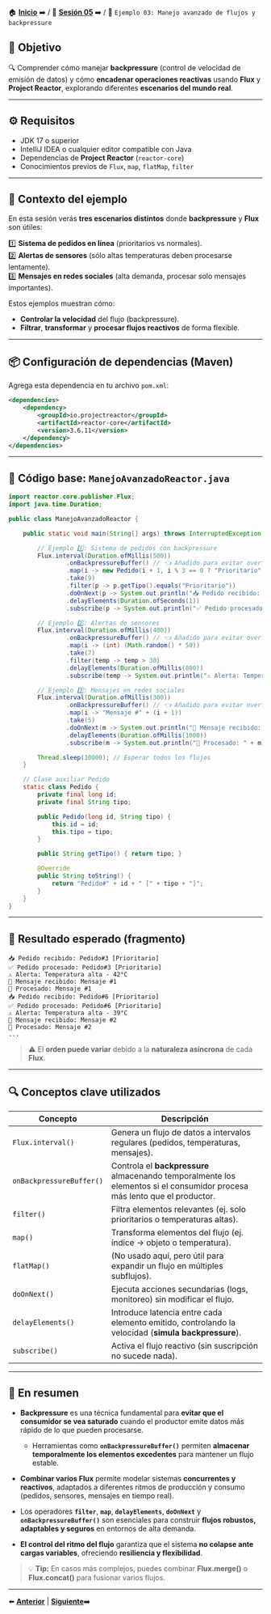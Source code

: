 🏠 [**Inicio**](../../Readme.md) ➡️ / 📖 [**Sesión 05**](../Readme.md) ➡️ / 📝 `Ejemplo 03: Manejo avanzado de flujos y backpressure`

## 🎯 Objetivo

🔍 Comprender cómo manejar **backpressure** (control de velocidad de emisión de datos) y cómo **encadenar operaciones reactivas** usando **Flux** y **Project Reactor**, explorando diferentes **escenarios del mundo real**.

---

## ⚙️ Requisitos

- JDK 17 o superior  
- IntelliJ IDEA o cualquier editor compatible con Java  
- Dependencias de **Project Reactor** (`reactor-core`)  
- Conocimientos previos de `Flux`, `map`, `flatMap`, `filter`

---

## 🧠 Contexto del ejemplo

En esta sesión verás **tres escenarios distintos** donde **backpressure** y **Flux** son útiles:

1️⃣ **Sistema de pedidos en línea** (prioritarios vs normales).  
2️⃣ **Alertas de sensores** (sólo altas temperaturas deben procesarse lentamente).  
3️⃣ **Mensajes en redes sociales** (alta demanda, procesar solo mensajes importantes).

Estos ejemplos muestran cómo:

- **Controlar la velocidad** del flujo (backpressure).  
- **Filtrar**, **transformar** y **procesar flujos reactivos** de forma flexible.

---

## 📦 Configuración de dependencias (Maven)

Agrega esta dependencia en tu archivo `pom.xml`:

```xml
<dependencies>
    <dependency>
        <groupId>io.projectreactor</groupId>
        <artifactId>reactor-core</artifactId>
        <version>3.6.11</version>
    </dependency>
</dependencies>
```

---

## 📄 Código base: `ManejoAvanzadoReactor.java`

```java
import reactor.core.publisher.Flux;
import java.time.Duration;

public class ManejoAvanzadoReactor {

    public static void main(String[] args) throws InterruptedException {

        // Ejemplo 1️⃣: Sistema de pedidos con backpressure
        Flux.interval(Duration.ofMillis(500))
                .onBackpressureBuffer() // 👈 Añadido para evitar overflow
                .map(i -> new Pedido(i + 1, i % 3 == 0 ? "Prioritario" : "Normal"))
                .take(9)
                .filter(p -> p.getTipo().equals("Prioritario"))
                .doOnNext(p -> System.out.println("📥 Pedido recibido: " + p))
                .delayElements(Duration.ofSeconds(1))
                .subscribe(p -> System.out.println("✅ Pedido procesado: " + p));

        // Ejemplo 2️⃣: Alertas de sensores
        Flux.interval(Duration.ofMillis(400))
                .onBackpressureBuffer() // 👈 Añadido para evitar overflow
                .map(i -> (int) (Math.random() * 50))
                .take(7)
                .filter(temp -> temp > 30)
                .delayElements(Duration.ofMillis(800))
                .subscribe(temp -> System.out.println("⚠️ Alerta: Temperatura alta - " + temp + "°C"));

        // Ejemplo 3️⃣: Mensajes en redes sociales
        Flux.interval(Duration.ofMillis(300))
                .onBackpressureBuffer() // 👈 Añadido para evitar overflow
                .map(i -> "Mensaje #" + (i + 1))
                .take(5)
                .doOnNext(m -> System.out.println("💬 Mensaje recibido: " + m))
                .delayElements(Duration.ofMillis(1000))
                .subscribe(m -> System.out.println("📢 Procesado: " + m));

        Thread.sleep(10000); // Esperar todos los flujos
    }

    // Clase auxiliar Pedido
    static class Pedido {
        private final long id;
        private final String tipo;

        public Pedido(long id, String tipo) {
            this.id = id;
            this.tipo = tipo;
        }

        public String getTipo() { return tipo; }

        @Override
        public String toString() {
            return "Pedido#" + id + " [" + tipo + "]";
        }
    }
}
```

---

## 🧪 Resultado esperado (fragmento)

```
📥 Pedido recibido: Pedido#3 [Prioritario]
✅ Pedido procesado: Pedido#3 [Prioritario]
⚠️ Alerta: Temperatura alta - 42°C
💬 Mensaje recibido: Mensaje #1
📢 Procesado: Mensaje #1
📥 Pedido recibido: Pedido#6 [Prioritario]
✅ Pedido procesado: Pedido#6 [Prioritario]
⚠️ Alerta: Temperatura alta - 39°C
💬 Mensaje recibido: Mensaje #2
📢 Procesado: Mensaje #2
...
```

> ⚠️ El **orden puede variar** debido a la **naturaleza asíncrona** de cada **Flux**.

---

## 🔍 Conceptos clave utilizados

| Concepto             | Descripción |
|----------------------|-------------|
| `Flux.interval()`    | Genera un flujo de datos a intervalos regulares (pedidos, temperaturas, mensajes). |
| `onBackpressureBuffer()` | Controla el **backpressure** almacenando temporalmente los elementos si el consumidor procesa más lento que el productor. |
| `filter()`           | Filtra elementos relevantes (ej. solo prioritarios o temperaturas altas). |
| `map()`              | Transforma elementos del flujo (ej. índice → objeto o temperatura). |
| `flatMap()`          | (No usado aquí, pero útil para expandir un flujo en múltiples subflujos). |
| `doOnNext()`         | Ejecuta acciones secundarias (logs, monitoreo) sin modificar el flujo. |
| `delayElements()`    | Introduce latencia entre cada elemento emitido, controlando la velocidad (**simula backpressure**). |
| `subscribe()`        | Activa el flujo reactivo (sin suscripción no sucede nada). |

---

## 📝 En resumen

- **Backpressure** es una técnica fundamental para **evitar que el consumidor se vea saturado** cuando el productor emite datos más rápido de lo que pueden procesarse.  
  - Herramientas como **`onBackpressureBuffer()`** permiten **almacenar temporalmente los elementos excedentes** para mantener un flujo estable.
  
- **Combinar varios Flux** permite modelar sistemas **concurrentes y reactivos**, adaptados a diferentes ritmos de producción y consumo (pedidos, sensores, mensajes en tiempo real).

- Los operadores **`filter`**, **`map`**, **`delayElements`**, **`doOnNext`** y **`onBackpressureBuffer()`** son esenciales para construir **flujos robustos, adaptables y seguros** en entornos de alta demanda.

- **El control del ritmo del flujo** garantiza que el sistema **no colapse ante cargas variables**, ofreciendo **resiliencia y flexibilidad**.


> 💡 **Tip:** En casos más complejos, puedes combinar **Flux.merge()** o **Flux.concat()** para fusionar varios flujos.

---

⬅️ [**Anterior**](../Reto-01/Readme.md) | [**Siguiente**](../Reto-02/Readme.md)➡️